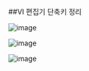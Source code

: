 ##VI 편집기 단축키 정리

![image](https://user-images.githubusercontent.com/87008955/126459639-a9bbd8ad-c58f-46a8-8e67-3c1472de3603.png)

![image](https://user-images.githubusercontent.com/87008955/126459671-ea7ef0a3-f76f-48cb-bbc4-b56eada67af3.png)

![image](https://user-images.githubusercontent.com/87008955/126459697-5405fc01-68b4-452b-b988-d8a9e12b74ac.png)
